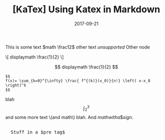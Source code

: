 ﻿---
title: "[KaTex] Using Katex in Markdown"
slug: use-katex-in-markdown
date: 2017-09-21
categories:
- Lập Trình
- KaTex
tags:
- KaTex
keywords:
- KaTex
- KaText Markdown
autoThumbnailImage: true
thumbnailImagePosition: left
thumbnailImage: //res.cloudinary.com/dominhhai/image/upload/math/katex.png
metaAlignment: center
draft: true
---
This is some text $math \frac12$ other text $unsupported$
 Other node

\\[ displaymath \frac{1}{2} \\]

$$ displaymath \frac{1}{2} $$
```
$$
f(x)= \sum_{k=0}^{\infty} \frac{ f^{(k)}(x_0)}{n!} \left( x-x_0 \right)^k 
$$
```


blah $$ \int_2^3 $$
and some <!-- comment --> more text \\(and math\\) blah. And $math with a \$ sign$.

<pre>

  Stuff in a $pre tag$

</pre>